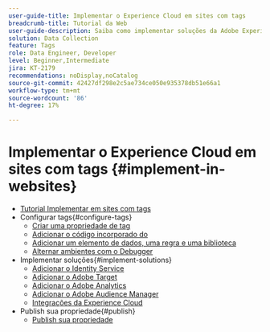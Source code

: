 ```yaml
---
user-guide-title: Implementar o Experience Cloud em sites com tags
breadcrumb-title: Tutorial da Web
user-guide-description: Saiba como implementar soluções da Adobe Experience Cloud em um site com tags.
solution: Data Collection
feature: Tags
role: Data Engineer, Developer
level: Beginner,Intermediate
jira: KT-2179
recommendations: noDisplay,noCatalog
source-git-commit: 42427df298e2c5ae734ce050e935378db51e66a1
workflow-type: tm+mt
source-wordcount: '86'
ht-degree: 17%

---
```



# Implementar o Experience Cloud em sites com tags {#implement-in-websites}

+ [Tutorial Implementar em sites com tags](overview.md)
+ Configurar tags{#configure-tags}
   + [Criar uma propriedade de tag](create-a-property.md)
   + [Adicionar o código incorporado do](add-embed-code.md)
   + [Adicionar um elemento de dados, uma regra e uma biblioteca](add-data-elements-rules.md)
   + [Alternar ambientes com o Debugger](switch-environments.md)
+ Implementar soluções{#implement-solutions}
   + [Adicionar o Identity Service](id-service.md)
   + [Adicionar o Adobe Target](target.md)
   + [Adicionar o Adobe Analytics](analytics.md)
   + [Adicionar o Adobe Audience Manager](audience-manager.md)
   + [Integrações da Experience Cloud](integrations.md)
+ Publish sua propriedade{#publish}
   + [Publish sua propriedade](publish.md)
